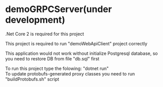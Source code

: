 # demoGRPCServer(under development)
<p>.Net Core 2 is required for this project</p>
<p>This project is required to run "demoWebApiClient" project correctly</p>
<p>This application would not work without initialize Postgresql database, so you need to restore DB from file "db.sql" first</p>
To run this project type the folowing: "dotnet run" <br>
To update protobufs-generated proxy classes you need to run "buildProtobufs.sh" script</br>
